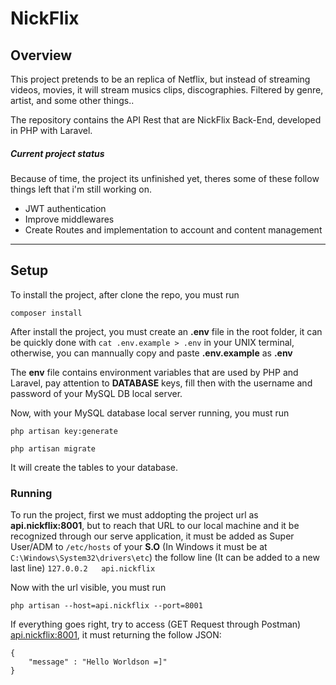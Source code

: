 # NickFlix

## Overview

This project pretends to be an replica of Netflix, but instead of streaming videos, movies, it will stream musics clips, discographies. Filtered by genre, artist, and some other things..

The repository contains the API Rest that are NickFlix Back-End, developed in PHP with Laravel.

##### Current project status

Because of time, the project its unfinished yet, theres some of these follow things left that i'm still working on.

- JWT authentication
- Improve middlewares
- Create Routes and implementation to account and content management

---

## Setup

To install the project, after clone the repo, you must run 

```
composer install
```

After install the project, you must create an **.env** file in the root folder, it can be quickly done with `cat .env.example > .env` in your UNIX terminal, otherwise, you can mannually copy and paste **.env.example** as **.env**

The **env** file contains environment variables that are used by PHP and Laravel, pay attention to **DATABASE** keys, fill then with the username and password of your MySQL DB local server. 

Now, with your MySQL database local server running, you must run

```
php artisan key:generate

php artisan migrate
```

It will create the tables to your database.

### Running

To run the project, first we must addopting the project url as **api.nickflix:8001**, but to reach that URL to our local machine and it be recognized through our serve application, it must be added as Super User/ADM to `/etc/hosts` of your **S.O** (In Windows it must be at `C:\Windows\System32\drivers\etc`) the follow line (It can be added to a new last line) `127.0.0.2   api.nickflix`

Now with the url visible, you must run

```
php artisan --host=api.nickflix --port=8001
```

If everything goes right, try to access (GET Request through Postman) [api.nickflix:8001](api.nickflix:8001), it must returning the follow JSON:

```
{
    "message" : "Hello Worldson =]"
}
```
